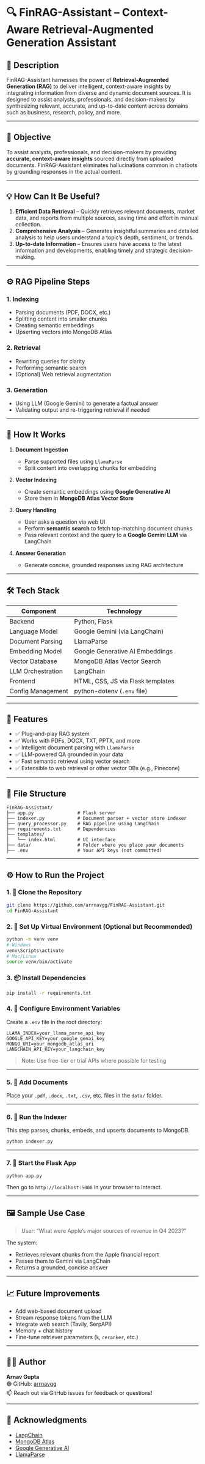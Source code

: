 # 🔍 FinRAG-Assistant – Context-Aware Retrieval-Augmented Generation Assistant

## 📘 Description

FinRAG-Assistant harnesses the power of **Retrieval-Augmented Generation (RAG)** to deliver intelligent, context-aware insights by integrating information from diverse and dynamic document sources. It is designed to assist analysts, professionals, and decision-makers by synthesizing relevant, accurate, and up-to-date content across domains such as business, research, policy, and more.

---

## 🎯 Objective

To assist analysts, professionals, and decision-makers by providing **accurate, context-aware insights** sourced directly from uploaded documents. FinRAG-Assistant eliminates hallucinations common in chatbots by grounding responses in the actual content.

---

## 💡 How Can It Be Useful?

1. **Efficient Data Retrieval** – Quickly retrieves relevant documents, market data, and reports from multiple sources, saving time and effort in manual collection.
2. **Comprehensive Analysis** – Generates insightful summaries and detailed analysis to help users understand a topic’s depth, sentiment, or trends.
3. **Up-to-date Information** – Ensures users have access to the latest information and developments, enabling timely and strategic decision-making.

---

## ⚙️ RAG Pipeline Steps

### 1. Indexing
- Parsing documents (PDF, DOCX, etc.)
- Splitting content into smaller chunks
- Creating semantic embeddings
- Upserting vectors into MongoDB Atlas

### 2. Retrieval
- Rewriting queries for clarity
- Performing semantic search
- (Optional) Web retrieval augmentation

### 3. Generation
- Using LLM (Google Gemini) to generate a factual answer
- Validating output and re-triggering retrieval if needed

---

## 🧠 How It Works

1. **Document Ingestion**
   - Parse supported files using `LlamaParse`
   - Split content into overlapping chunks for embedding

2. **Vector Indexing**
   - Create semantic embeddings using **Google Generative AI**
   - Store them in **MongoDB Atlas Vector Store**

3. **Query Handling**
   - User asks a question via web UI
   - Perform **semantic search** to fetch top-matching document chunks
   - Pass relevant context and the query to a **Google Gemini LLM** via LangChain

4. **Answer Generation**
   - Generate concise, grounded responses using RAG architecture

---

## 🛠️ Tech Stack

| Component            | Technology                          |
|----------------------|--------------------------------------|
| Backend              | Python, Flask                       |
| Language Model       | Google Gemini (via LangChain)       |
| Document Parsing     | LlamaParse                          |
| Embedding Model      | Google Generative AI Embeddings     |
| Vector Database      | MongoDB Atlas Vector Search         |
| LLM Orchestration    | LangChain                           |
| Frontend             | HTML, CSS, JS via Flask templates   |
| Config Management    | python-dotenv (`.env` file)         |

---

## 🚀 Features

- ✅ Plug-and-play RAG system
- ✅ Works with PDFs, DOCX, TXT, PPTX, and more
- ✅ Intelligent document parsing with `LlamaParse`
- ✅ LLM-powered QA grounded in your data
- ✅ Fast semantic retrieval using vector search
- ✅ Extensible to web retrieval or other vector DBs (e.g., Pinecone)

---

## 📂 File Structure

```
FinRAG-Assistant/
├── app.py                # Flask server
├── indexer.py            # Document parser + vector store indexer
├── query_processor.py    # RAG pipeline using LangChain
├── requirements.txt      # Dependencies
├── templates/
│   └── index.html        # UI interface
├── data/                 # Folder where you place your documents
├── .env                  # Your API keys (not committed)
```

---

## ⚙️ How to Run the Project

### 1. 🧪 Clone the Repository

```bash
git clone https://github.com/arrnavgg/FinRAG-Assistant.git
cd FinRAG-Assistant
```

### 2. 🐍 Set Up Virtual Environment (Optional but Recommended)

```bash
python -m venv venv
# Windows
venv\Scripts\activate
# Mac/Linux
source venv/bin/activate
```

### 3. 📦 Install Dependencies

```bash
pip install -r requirements.txt
```

### 4. 🔐 Configure Environment Variables

Create a `.env` file in the root directory:

```env
LLAMA_INDEX=your_llama_parse_api_key
GOOGLE_API_KEY=your_google_genai_key
MONGO_URI=your_mongodb_atlas_uri
LANGCHAIN_API_KEY=your_langchain_key
```

> Note: Use free-tier or trial APIs where possible for testing

---

### 5. 📄 Add Documents

Place your `.pdf`, `.docx`, `.txt`, `.csv`, etc. files in the `data/` folder.

---

### 6. 🧠 Run the Indexer

This step parses, chunks, embeds, and upserts documents to MongoDB.

```bash
python indexer.py
```

---

### 7. 💬 Start the Flask App

```bash
python app.py
```

Then go to `http://localhost:5000` in your browser to interact.

---

## 🖼️ Sample Use Case

> User: “What were Apple’s major sources of revenue in Q4 2023?”

The system:
- Retrieves relevant chunks from the Apple financial report
- Passes them to Gemini via LangChain
- Returns a grounded, concise answer

---

## 📈 Future Improvements

- Add web-based document upload
- Stream response tokens from the LLM
- Integrate web search (Tavily, SerpAPI)
- Memory + chat history
- Fine-tune retriever parameters (`k`, `reranker`, etc.)

---

## 👨‍💻 Author

**Arnav Gupta**  
🟢 GitHub: [arrnavgg](https://github.com/arrnavgg)  
📫 Reach out via GitHub issues for feedback or questions!

---

## 🙏 Acknowledgments

- [LangChain](https://www.langchain.com/)
- [MongoDB Atlas](https://www.mongodb.com/)
- [Google Generative AI](https://makersuite.google.com/)
- [LlamaParse](https://www.llamaindex.ai/)
